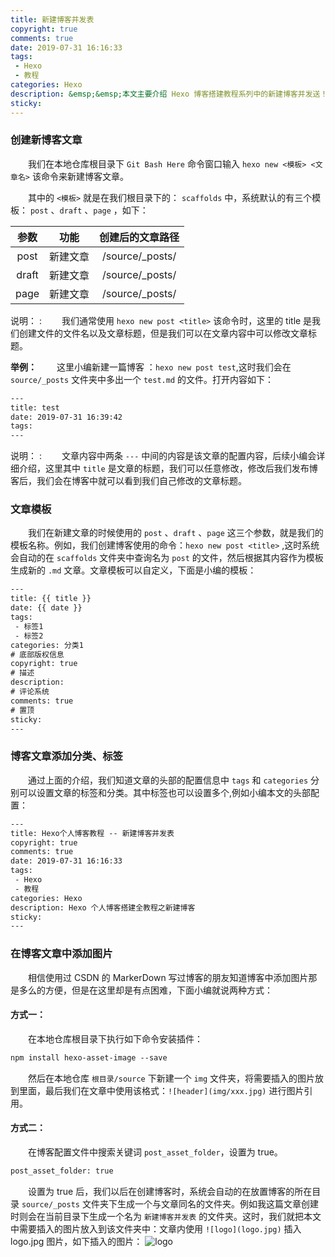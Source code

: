 ```yaml
---
title: 新建博客并发表
copyright: true
comments: true
date: 2019-07-31 16:16:33
tags: 
 - Hexo
 - 教程
categories: Hexo
description: &emsp;&emsp;本文主要介绍 Hexo 博客搭建教程系列中的新建博客并发送！！！
sticky:
---
```


### 创建新博客文章
&emsp;&emsp;我们在本地仓库根目录下 `Git Bash Here` 命令窗口输入 `hexo new <模板> <文章名>` 该命令来新建博客文章。

&emsp;&emsp;其中的 `<模板>` 就是在我们根目录下的： `scaffolds` 中，系统默认的有三个模板： `post` 、`draft` 、`page` ，如下：

|参数|功能|创建后的文章路径|
|:---:|:---:|:---:|
|post|新建文章|/source/_posts/|
|draft|新建文章|/source/_posts/|
|page|新建文章|/source/_posts/|

说明：
: &emsp;&emsp;我们通常使用 `hexo new post <title>` 该命令时，这里的 title 是我们创建文件的文件名以及文章标题，但是我们可以在文章内容中可以修改文章标题。

**举例：**
&emsp;&emsp;这里小编新建一篇博客 ：`hexo new post test`,这时我们会在 `source/_posts` 文件夹中多出一个 `test.md` 的文件。打开内容如下：
```xml
---
title: test
date: 2019-07-31 16:39:42
tags:
---
```
说明：
: &emsp;&emsp;文章内容中两条 `---` 中间的内容是该文章的配置内容，后续小编会详细介绍，这里其中 `title` 是文章的标题，我们可以任意修改，修改后我们发布博客后，我们会在博客中就可以看到我们自己修改的文章标题。

### 文章模板
&emsp;&emsp;我们在新建文章的时候使用的 `post` 、`draft` 、`page` 这三个参数，就是我们的模板名称。例如，我们创建博客使用的命令：`hexo new post <title>` ,这时系统会自动的在 `scaffolds` 文件夹中查询名为 `post` 的文件，然后根据其内容作为模板生成新的 `.md` 文章。文章模板可以自定义，下面是小编的模板：
```xml
---
title: {{ title }}
date: {{ date }}
tags:
 - 标签1
 - 标签2
categories: 分类1
# 底部版权信息
copyright: true
# 描述
description: 
# 评论系统
comments: true
# 置顶
sticky: 
---
```
### 博客文章添加分类、标签
&emsp;&emsp;通过上面的介绍，我们知道文章的头部的配置信息中 `tags` 和 `categories` 分别可以设置文章的标签和分类。其中标签也可以设置多个,例如小编本文的头部配置：
```xml
---
title: Hexo个人博客教程 -- 新建博客并发表
copyright: true
comments: true
date: 2019-07-31 16:16:33
tags: 
 - Hexo
 - 教程
categories: Hexo
description: Hexo 个人博客搭建全教程之新建博客
sticky:
---
```
### 在博客文章中添加图片
&emsp;&emsp;相信使用过 CSDN 的 MarkerDown 写过博客的朋友知道博客中添加图片那是多么的方便，但是在这里却是有点困难，下面小编就说两种方式：
#### 方式一：
&emsp;&emsp;在本地仓库根目录下执行如下命令安装插件：
```xml
npm install hexo-asset-image --save
```
&emsp;&emsp;然后在本地仓库 `根目录/source` 下新建一个 `img` 文件夹，将需要插入的图片放到里面，最后我们在文章中使用该格式：`![header](img/xxx.jpg)` 进行图片引用。
#### 方式二：
&emsp;&emsp;在博客配置文件中搜索关键词 `post_asset_folder`，设置为 true。
```xml
post_asset_folder: true
```
&emsp;&emsp;设置为 true 后，我们以后在创建博客时，系统会自动的在放置博客的所在目录 `source/_posts` 文件夹下生成一个与文章同名的文件夹。例如我这篇文章创建时则会在当前目录下生成一个名为 `新建博客并发表` 的文件夹。这时，我们就把本文中需要插入的图片放入到该文件夹中：文章内使用 `![logo](logo.jpg)` 插入 logo.jpg 图片，如下插入的图片：
![logo](logo.jpg)
